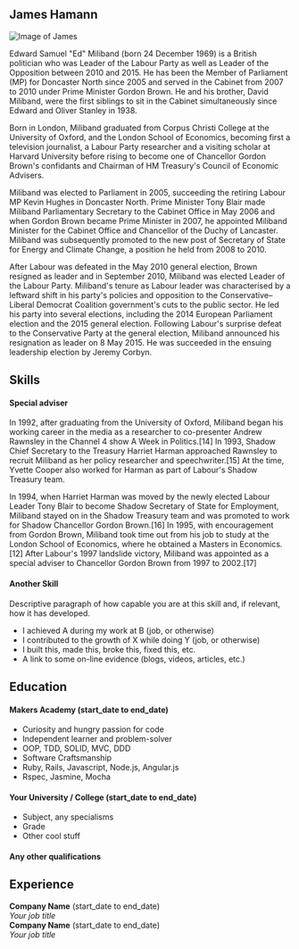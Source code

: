 ## James Hamann

![Image of James](https://upload.wikimedia.org/wikipedia/commons/4/42/Ed_Miliband_June_2015.jpg)

Edward Samuel "Ed" Miliband (born 24 December 1969) is a British politician who was Leader of the Labour Party as well as Leader of the Opposition between 2010 and 2015. He has been the Member of Parliament (MP) for Doncaster North since 2005 and served in the Cabinet from 2007 to 2010 under Prime Minister Gordon Brown. He and his brother, David Miliband, were the first siblings to sit in the Cabinet simultaneously since Edward and Oliver Stanley in 1938.

Born in London, Miliband graduated from Corpus Christi College at the University of Oxford, and the London School of Economics, becoming first a television journalist, a Labour Party researcher and a visiting scholar at Harvard University before rising to become one of Chancellor Gordon Brown's confidants and Chairman of HM Treasury's Council of Economic Advisers.

Miliband was elected to Parliament in 2005, succeeding the retiring Labour MP Kevin Hughes in Doncaster North. Prime Minister Tony Blair made Miliband Parliamentary Secretary to the Cabinet Office in May 2006 and when Gordon Brown became Prime Minister in 2007, he appointed Miliband Minister for the Cabinet Office and Chancellor of the Duchy of Lancaster. Miliband was subsequently promoted to the new post of Secretary of State for Energy and Climate Change, a position he held from 2008 to 2010.

After Labour was defeated in the May 2010 general election, Brown resigned as leader and in September 2010, Miliband was elected Leader of the Labour Party. Miliband's tenure as Labour leader was characterised by a leftward shift in his party's policies and opposition to the Conservative–Liberal Democrat Coalition government's cuts to the public sector. He led his party into several elections, including the 2014 European Parliament election and the 2015 general election. Following Labour's surprise defeat to the Conservative Party at the general election, Miliband announced his resignation as leader on 8 May 2015. He was succeeded in the ensuing leadership election by Jeremy Corbyn.

## Skills

#### Special adviser

In 1992, after graduating from the University of Oxford, Miliband began his working career in the media as a researcher to co-presenter Andrew Rawnsley in the Channel 4 show A Week in Politics.[14] In 1993, Shadow Chief Secretary to the Treasury Harriet Harman approached Rawnsley to recruit Miliband as her policy researcher and speechwriter.[15] At the time, Yvette Cooper also worked for Harman as part of Labour's Shadow Treasury team.

In 1994, when Harriet Harman was moved by the newly elected Labour Leader Tony Blair to become Shadow Secretary of State for Employment, Miliband stayed on in the Shadow Treasury team and was promoted to work for Shadow Chancellor Gordon Brown.[16] In 1995, with encouragement from Gordon Brown, Miliband took time out from his job to study at the London School of Economics, where he obtained a Masters in Economics.[12] After Labour's 1997 landslide victory, Miliband was appointed as a special adviser to Chancellor Gordon Brown from 1997 to 2002.[17]

#### Another Skill

Descriptive paragraph of how capable you are at this skill and, if relevant, how it has developed.

- I achieved A during my work at B (job, or otherwise)
- I contributed to the growth of X while doing Y (job, or otherwise)
- I built this, made this, broke this, fixed this, etc.
- A link to some on-line evidence (blogs, videos, articles, etc.)

## Education

#### Makers Academy (start_date to end_date)

- Curiosity and hungry passion for code
- Independent learner and problem-solver
- OOP, TDD, SOLID, MVC, DDD
- Software Craftsmanship
- Ruby, Rails, Javascript, Node.js, Angular.js
- Rspec, Jasmine, Mocha

#### Your University / College (start_date to end_date)

- Subject, any specialisms
- Grade
- Other cool stuff

#### Any other qualifications

## Experience

**Company Name** (start_date to end_date)    
*Your job title*  
**Company Name** (start_date to end_date)   
*Your job title*  
